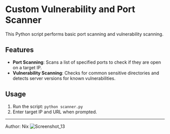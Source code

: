 # Custom Vulnerability and Port Scanner

This Python script performs basic port scanning and vulnerability scanning.

## Features
- **Port Scanning**: Scans a list of specified ports to check if they are open on a target IP.
- **Vulnerability Scanning**: Checks for common sensitive directories and detects server versions for known vulnerabilities.

## Usage
1. Run the script: `python scanner.py`
2. Enter target IP and URL when prompted.

---

Author: Nix
![Screenshot_13](https://github.com/user-attachments/assets/6f31e15c-bcd7-4bbf-a737-f3889f83dce3)
